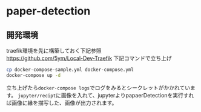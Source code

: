 # paper-detection
## 開発環境
traefik環境を先に構築しておく下記参照  
https://github.com/5ym/Local-Dev-Traefik
下記コマンドで立ち上げ
```sh
cp docker-compose-sample.yml docker-compose.yml
docker-compose up -d
```

立ち上げたら`docker-compose logs`でログをみるとシークレットがかかれています。
`jupyter/recipt`に画像を入れて、jupyterよりpapaerDetectionを実行すれば画像に縁を描写した、画像が出力されます。